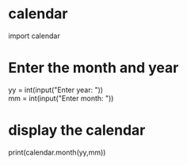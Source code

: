 # calendar
import calendar  
# Enter the month and year  
yy = int(input("Enter year: "))  
mm = int(input("Enter month: "))  
  
# display the calendar  
print(calendar.month(yy,mm))  
